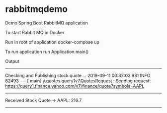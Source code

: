 # rabbitmqdemo
Demo Spring Boot RabbitMQ application 

To start Rabbit MQ in Docker

Run in root of application
docker-compose up

To run application run Application.main()

Output

***************************************
Checking and Publishing stock quote ...
2019-09-11 00:32:03.931  INFO 82493 --- [           main] y.quotes.query1v7.QuotesRequest          : Sending request: https://query1.finance.yahoo.com/v7/finance/quote?symbols=AAPL
*************************************************
Received Stock Quote -> AAPL: 216.7
*************************************************
